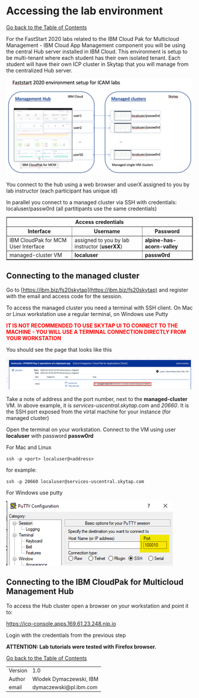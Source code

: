 # Accessing the lab environment

[Go back to the Table of Contents](../../README.md)

For the FastStart 2020 labs related to the IBM Cloud Pak for Multicloud Management - IBM Cloud App Management component you will be using the central Hub server installed in IBM Cloud. This environment is setup to be multi-tenant where each student has their own isolated tenant.  Each student will have their own ICP cluster in Skytap that you will manage from the centralized Hub server.

![](images/2020-02-13-11-51-16.png)

You connect to the hub using a web browser and userX assigned to you by lab instructor (each participant has unique id)

In parallel you connect to a managed cluster via SSH with credentials: localuser/passw0rd (all partitipants use the same credentials)

<table border="1">
<tr><th colspan="3">Access credentials</th></tr>
<tr><th>Interface</th><th>Username</th><th>Password</th></tr>
<tr><td>IBM CloudPak for MCM User Interface</td><td>assigned to you by lab instructor (<b>userXX</b>)</td><td><b>alpine-has-acorn-valley</b></td></tr>
<tr><td>managed-cluster VM</td><td><b>localuser</b></td><td><b>passw0rd</b></td></tr>
</table>


## Connecting to the managed cluster

Go to [https://ibm.biz/fs20skytap](https://ibm.biz/fs20skytap) and register with the email and access code for the session.

To access the managed cluster you need a terminal with SSH client. On Mac or Linux workstation use a regular terminal, on Windows use Putty

<span style="color:red">**IT IS NOT RECOMMENDED TO USE SKYTAP UI TO CONNECT TO THE MACHINE - YOU WILL USE A TERMINAL CONNECTION DIRECTLY FROM YOUR WORKSTATION**</span>

You should see the page that looks like this

![](images/2020-02-20-23-18-36.png)

Take a note of address and the port number, next to the **managed-cluster** VM. In above example, it is *services-uscentral.skytap.com* and *20660*. It is the SSH port exposed from the virtal machine for your instance (for managed cluster)

Open the terminal on your workstation. Connect to the VM using user **localuser** with password **passw0rd**

For Mac and Linux
```
ssh -p <port> localuser@<address>
```

for example:
```
ssh -p 20660 localuser@services-uscentral.skytap.com
```

For Windows use putty

![](images/2020-01-20-15-25-41.png)

## Connecting to the IBM CloudPak for Multicloud Management Hub

To access the Hub cluster open a browser on your workstation and point it to:


<a href="https://icp-console.apps.169.61.23.248.nip.io" target="_blank">https://icp-console.apps.169.61.23.248.nip.io</a>

Login with the credentials from the previous step

**ATTENTION: Lab tutorials were tested with Firefox browser.**

[Go back to the Table of Contents](../../README.md)

<table>
  <tr>
    <td>Version</td>
    <td>1.0</td>
  </tr>
  <tr>
    <td>Author</td>
    <td>Wlodek Dymaczewski, IBM</td>
  </tr>
  <tr>
    <td>email</td>
    <td>dymaczewski@pl.ibm.com</td>
  </tr>
</table>


